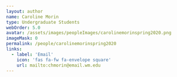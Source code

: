 ```yaml
---
layout: author
name: Caroline Morin
type: Undergraduate Students
webOrder: 5.0
avatar: /assets/images/peopleImages/carolinemorinspring2020.png
imageMask: 0
permalink: /people/carolinemorinspring2020
links:
  - label: 'Email'
    icon: 'fas fa-fw fa-envelope square'
    url: mailto:chmorin@email.wm.edu
---
```

